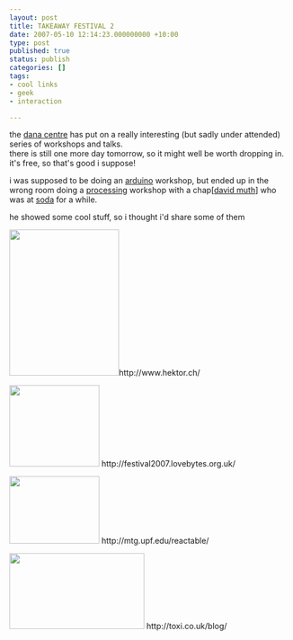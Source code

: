 ```yaml
---
layout: post
title: TAKEAWAY FESTIVAL 2
date: 2007-05-10 12:14:23.000000000 +10:00
type: post
published: true
status: publish
categories: []
tags:
- cool links
- geek
- interaction

---
```

<p>the <a href="http://www.danacentre.org.uk/">dana centre</a> has put on a really interesting (but sadly under attended) series of workshops and talks.<br />
there is still one more day tomorrow, so it might well be worth dropping in. it's free, so that's good i suppose!</p>
<p>i was supposed to be doing an <a href="http://www.arduino.cc/">arduino</a> workshop, but ended up in the wrong room doing a <a href="http://processing.org/">processing</a> workshop with a chap[<a href="http://www.interaction.rca.ac.uk/people/staff/david-muth.html">david muth</a>] who was at <a href="http://soda.co.uk/">soda</a> for a while.</p>
<p>he showed some cool stuff, so i thought i'd share some of them</p>
<p><img src="{{ site.baseurl }}/assets/DSC04451.jpg" height="260" width="195" />http://www.hektor.ch/</p>
<p><img src="{{ site.baseurl }}/assets/4.jpg" height="145" width="160" /> http://festival2007.lovebytes.org.uk/</p>
<p><img src="{{ site.baseurl }}/assets/xavi03.jpg" height="120" width="160" /> http://mtg.upf.edu/reactable/</p>
<p><img src="{{ site.baseurl }}/assets/418261322_1bc0b4f5ce_m.jpg" height="135" width="240" /> http://toxi.co.uk/blog/</p>
